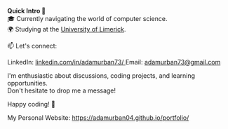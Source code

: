 **Quick Intro 🚀**  
🎓 Currently navigating the world of computer science.  
🌍 Studying at the [University of Limerick](https://www.ul.ie/).  

📫 Let's connect:  
  
LinkedIn: [linkedin.com/in/adamurban73/  ](https://www.linkedin.com/in/adamurban73/)
Email: adamurban73@gmail.com
  
I'm enthusiastic about discussions, coding projects, and learning opportunities.  
Don't hesitate to drop me a message!  
  
Happy coding! 🌟  
  
My Personal Website: https://adamurban04.github.io/portfolio/
<!---
adamurban04/adamurban04 is a ✨ special ✨ repository because its `README.md` (this file) appears on your GitHub profile.
You can click the Preview link to take a look at your changes.
--->
